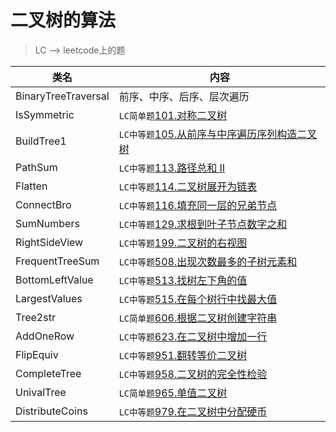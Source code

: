 # 二叉树的算法  
> LC --> leetcode上的题

类名|内容
---|---
BinaryTreeTraversal |  前序、中序、后序、层次遍历
IsSymmetric         | `LC简单题`[101.对称二叉树](https://leetcode-cn.com/problems/symmetric-tree/)
BuildTree1          | `LC中等题`[105.从前序与中序遍历序列构造二叉树](https://leetcode-cn.com/problems/construct-binary-tree-from-preorder-and-inorder-traversal/)
PathSum             | `LC中等题`[113.路径总和 II](https://leetcode-cn.com/problems/path-sum-ii/)
Flatten             | `LC中等题`[114.二叉树展开为链表](https://leetcode-cn.com/problems/flatten-binary-tree-to-linked-list/)
ConnectBro          | `LC中等题`[116.填充同一层的兄弟节点](https://leetcode-cn.com/problems/populating-next-right-pointers-in-each-node/)
SumNumbers          | `LC中等题`[129.求根到叶子节点数字之和](https://leetcode-cn.com/problems/sum-root-to-leaf-numbers/)
RightSideView       | `LC中等题`[199.二叉树的右视图](https://leetcode-cn.com/problems/binary-tree-right-side-view/)
FrequentTreeSum     | `LC中等题`[508.出现次数最多的子树元素和](https://leetcode-cn.com/problems/most-frequent-subtree-sum/)
BottomLeftValue     | `LC中等题`[513.找树左下角的值](https://leetcode-cn.com/problems/find-bottom-left-tree-value/)
LargestValues       | `LC中等题`[515.在每个树行中找最大值](https://leetcode-cn.com/problems/find-largest-value-in-each-tree-row/)
Tree2str            | `LC简单题`[606.根据二叉树创建字符串](https://leetcode-cn.com/problems/construct-string-from-binary-tree/)
AddOneRow           | `LC中等题`[623.在二叉树中增加一行](https://leetcode-cn.com/problems/add-one-row-to-tree/)
FlipEquiv           | `LC中等题`[951.翻转等价二叉树](https://leetcode-cn.com/problems/flip-equivalent-binary-trees/)
CompleteTree        | `LC中等题`[958.二叉树的完全性检验](https://leetcode-cn.com/problems/check-completeness-of-a-binary-tree/)
UnivalTree          | `LC简单题`[965.单值二叉树](https://leetcode-cn.com/problems/univalued-binary-tree/)
DistributeCoins     | `LC中等题`[979.在二叉树中分配硬币](https://leetcode-cn.com/problems/distribute-coins-in-binary-tree/)